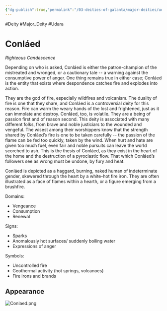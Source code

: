 ```yaml
---
{"dg-publish":true,"permalink":"/03-deities-of-galanta/major-deities/udara/conlaed/","created":"2025-02-09T22:47:11.867+00:00","updated":"2025-02-09T23:30:17.268+00:00"}
---
```


#Deity #Major_Deity #Udara 
# Conláed
*Righteous Candescence*

Depending on who is asked, Conláed is either the patron-champion of the mistreated and wronged, or a cautionary tale -- a warning against the consumptive power of anger. One thing remains true in either case; Conláed is the entity that exists where despondence catches fire and explodes into action.

They are the god of fire, especially wildfires and volcanism. The duality of fire is one that they share, and Conláed is a controversial deity for this reason. Fire can warm the weary hands of the lost and frightened, just as it can immolate and destroy. Conláed, too, is volatile. They are a being of passion first and of reason second. This deity is associated with many different folks, from brave and noble justiciars to the wounded and vengeful. The wisest among their worshippers know that the strength shared by Conláed’s fire is one to be taken carefully -- the passion of the flame can be fed too quickly, taken by the wind. When hurt and hate are given too much fuel, even fair and noble pursuits can leave the world scorched to ash. This is the thesis of Conláed, as they exist in the heart of the home and the destruction of a pyroclastic flow. That which Conláed’s followers see as wrong must be undone, by fury and heat.

Conláed is depicted as a haggard, burning, naked human of indeterminate gender, skewered through the heart by a white-hot fire iron. They are often illustrated as a face of flames within a hearth, or a figure emerging from a brushfire.

Domains:
- Vengeance
- Consumption
- Renewal

Signs:
- Sparks
- Anomalously hot surfaces/ suddenly boiling water
- Expressions of anger

Symbols:
- Uncontrolled fire
- Geothermal activity (hot springs, volcanoes)
- Fire irons and brands
## Appearance
![Conlaed.png](/img/user/z_attachments/Conlaed.png)